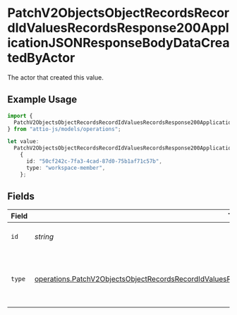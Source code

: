 # PatchV2ObjectsObjectRecordsRecordIdValuesRecordsResponse200ApplicationJSONResponseBodyDataCreatedByActor

The actor that created this value.

## Example Usage

```typescript
import {
  PatchV2ObjectsObjectRecordsRecordIdValuesRecordsResponse200ApplicationJSONResponseBodyDataCreatedByActor,
} from "attio-js/models/operations";

let value:
  PatchV2ObjectsObjectRecordsRecordIdValuesRecordsResponse200ApplicationJSONResponseBodyDataCreatedByActor =
    {
      id: "50cf242c-7fa3-4cad-87d0-75b1af71c57b",
      type: "workspace-member",
    };
```

## Fields

| Field                                                                                                                                                                                                                                  | Type                                                                                                                                                                                                                                   | Required                                                                                                                                                                                                                               | Description                                                                                                                                                                                                                            |
| -------------------------------------------------------------------------------------------------------------------------------------------------------------------------------------------------------------------------------------- | -------------------------------------------------------------------------------------------------------------------------------------------------------------------------------------------------------------------------------------- | -------------------------------------------------------------------------------------------------------------------------------------------------------------------------------------------------------------------------------------- | -------------------------------------------------------------------------------------------------------------------------------------------------------------------------------------------------------------------------------------- |
| `id`                                                                                                                                                                                                                                   | *string*                                                                                                                                                                                                                               | :heavy_minus_sign:                                                                                                                                                                                                                     | An ID to identify the actor.                                                                                                                                                                                                           |
| `type`                                                                                                                                                                                                                                 | [operations.PatchV2ObjectsObjectRecordsRecordIdValuesRecordsResponse200ApplicationJSONResponseBodyDataType](../../models/operations/patchv2objectsobjectrecordsrecordidvaluesrecordsresponse200applicationjsonresponsebodydatatype.md) | :heavy_minus_sign:                                                                                                                                                                                                                     | The type of actor. [Read more information on actor types here](/docs/actors).                                                                                                                                                          |